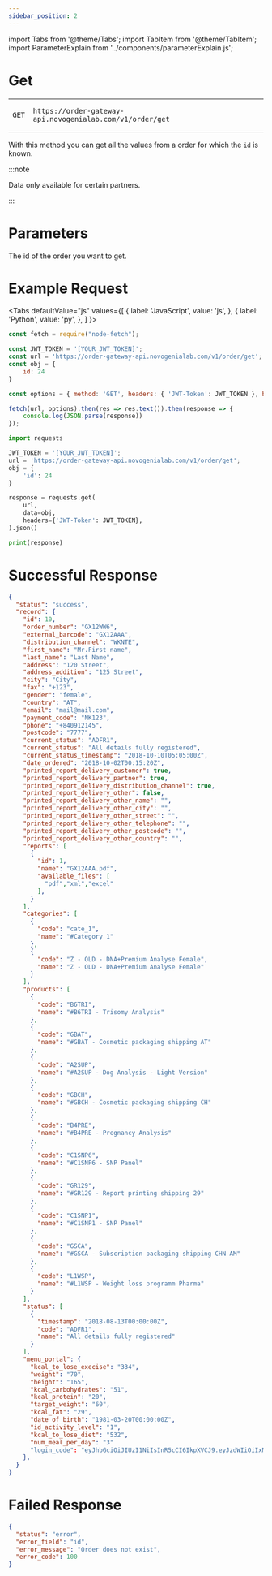 ```yaml
---
sidebar_position: 2
---
```


import Tabs from '@theme/Tabs';
import TabItem from '@theme/TabItem';
import ParameterExplain from '../components/parameterExplain.js';

# Get

<table>
<tr class="api">
<td class="api">

```text
GET
```

</td>
<td class="api">

```text
https://order-gateway-api.novogenialab.com/v1/order/get
```

</td>
</tr>
</table>

With this method you can get all the values from a order for which the <code>id</code> is known.

:::note

Data only available for certain partners.

:::

# Parameters

<ParameterExplain parameter="id" typ="number">
The id of the order you want to get.
</ParameterExplain>

# Example Request

<Tabs
defaultValue="js"
values={[
{ label: 'JavaScript', value: 'js', },
{ label: 'Python', value: 'py', },
]
}>
<TabItem value="js">

```jsx
const fetch = require("node-fetch");

const JWT_TOKEN = '[YOUR_JWT_TOKEN]';
const url = 'https://order-gateway-api.novogenialab.com/v1/order/get';
const obj = {
    id: 24
}

const options = { method: 'GET', headers: { 'JWT-Token': JWT_TOKEN }, body: obj};

fetch(url, options).then(res => res.text()).then(response => {
    console.log(JSON.parse(response))
});
```

</TabItem>
<TabItem value="py">

```py
import requests

JWT_TOKEN = '[YOUR_JWT_TOKEN]';
url = 'https://order-gateway-api.novogenialab.com/v1/order/get';
obj = {
    'id': 24
}

response = requests.get(
    url,
    data=obj,
    headers={'JWT-Token': JWT_TOKEN},
).json()

print(response)
```

</TabItem>
</Tabs>

# Successful Response

```json
{
  "status": "success",
  "record": {
    "id": 10,
    "order_number": "GX12WW6",
    "external_barcode": "GX12AAA",
    "distribution_channel": "WKNTE",
    "first_name": "Mr.First name",
    "last_name": "Last Name",
    "address": "120 Street",
    "address_addition": "125 Street",
    "city": "City",
    "fax": "+123",
    "gender": "female",
    "country": "AT",
    "email": "mail@mail.com",
    "payment_code": "NK123",
    "phone": "+840912145",
    "postcode": "7777",
    "current_status": "ADFR1",
    "current_status": "All details fully registered",
    "current_status_timestamp": "2018-10-10T05:05:00Z",
    "date_ordered": "2018-10-02T00:15:20Z",
    "printed_report_delivery_customer": true,
    "printed_report_delivery_partner": true,
    "printed_report_delivery_distribution_channel": true,
    "printed_report_delivery_other": false,
    "printed_report_delivery_other_name": "",
    "printed_report_delivery_other_city": "",
    "printed_report_delivery_other_street": "",
    "printed_report_delivery_other_telephone": "",
    "printed_report_delivery_other_postcode": "",
    "printed_report_delivery_other_country": "",
    "reports": [
      {
        "id": 1,
        "name": "GX12AAA.pdf",
        "available_files": [
          "pdf","xml","excel"
        ],
      }
    ],
    "categories": [
      {
        "code": "cate_1",
        "name": "#Category 1"
      },
      {
        "code": "Z - OLD - DNA+Premium Analyse Female",
        "name": "Z - OLD - DNA+Premium Analyse Female"
      }
    ],
    "products": [
      {
        "code": "B6TRI",
        "name": "#B6TRI - Trisomy Analysis"
      },
      {
        "code": "GBAT",
        "name": "#GBAT - Cosmetic packaging shipping AT"
      },
      {
        "code": "A2SUP",
        "name": "#A2SUP - Dog Analysis - Light Version"
      },
      {
        "code": "GBCH",
        "name": "#GBCH - Cosmetic packaging shipping CH"
      },
      {
        "code": "B4PRE",
        "name": "#B4PRE - Pregnancy Analysis"
      },
      {
        "code": "C1SNP6",
        "name": "#C1SNP6 - SNP Panel"
      },
      {
        "code": "GR129",
        "name": "#GR129 - Report printing shipping 29"
      },
      {
        "code": "C1SNP1",
        "name": "#C1SNP1 - SNP Panel"
      },
      {
        "code": "GSCA",
        "name": "#GSCA - Subscription packaging shipping CHN AM"
      },
      {
        "code": "L1WSP",
        "name": "#L1WSP - Weight loss programm Pharma"
      }
    ],
    "status": [
      {
        "timestamp": "2018-08-13T00:00:00Z",
        "code": "ADFR1",
        "name": "All details fully registered"
      }
    ],
    "menu_portal": {
      "kcal_to_lose_execise": "334",
      "weight": "70",
      "height": "165",
      "kcal_carbohydrates": "51",
      "kcal_protein": "20",
      "target_weight": "60",
      "kcal_fat": "29",
      "date_of_birth": "1981-03-20T00:00:00Z",
      "id_activity_level": "1",
      "kcal_to_lose_diet": "532",
      "num_meal_per_day": "3"
      "login_code": "eyJhbGciOiJIUzI1NiIsInR5cCI6IkpXVCJ9.eyJzdWIiOiIxMjM0NTY3ODkwIiwibmFtZSI6IkpvaG4gRG9lIiwiaWF0IjoxNTE2MjM5MDIyfQ.SflKxwRJSMeKKF2QT4fwpMeJf36POk6yJV_adQssw5c"
    },
  }
}
```

# Failed Response

```json
{
  "status": "error",
  "error_field": "id",
  "error_message": "Order does not exist",
  "error_code": 100
}
```